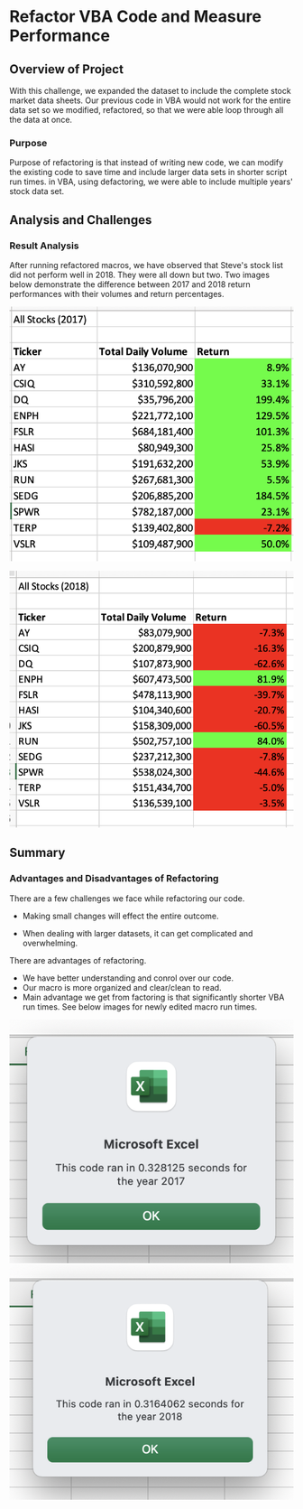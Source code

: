 # Refactor VBA Code and Measure Performance

## Overview of Project
With this challenge, we expanded the dataset to include the complete stock market data sheets. Our previous code in VBA would not work for the entire data set so we modified, refactored, so that we were able loop through all the data at once.  

### Purpose
Purpose of refactoring is that instead of writing new code, we can modify the existing code to save time and include larger data sets in shorter script run times. in VBA, using defactoring, we were able to include multiple years' stock data set.


## Analysis and Challenges
### Result Analysis

After running refactored macros, we have observed that Steve's stock list did not perform well in 2018. They were all down but two. Two images below demonstrate the difference between 2017 and 2018 return performances with their volumes and return percentages.

![VBA_Challenge_AllStocks_2017.png](resources/VBA_Challenge_AllStocks_2017.png)

![VBA_Challenge_AllStocks_2018.png](resources/VBA_Challenge_AllStocks_2018.png)


## Summary
### Advantages and Disadvantages of Refactoring

There are a few challenges we face while refactoring our code.

- Making small changes will effect the entire outcome.

- When dealing with larger datasets, it can get complicated and overwhelming.


There are advantages of refactoring.

- We have better understanding and conrol over our code.
- Our macro is more organized and clear/clean to read.
- Main advantage we get from factoring is that significantly shorter VBA run times. See below images for newly edited macro run times.

![VBA_Challenge_2017.png](resources/VBA_Challenge_2017.png)
![VBA_Challenge_2018.png](resources/VBA_Challenge_2018.png)
